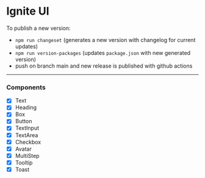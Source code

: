 # Ignite UI

To publish a new version:
  - `npm run changeset` (generates a new version with changelog for current updates)
  - `npm run version-packages` (updates `package.json` with new generated version)
  - push on branch main and new release is published with github actions
---

### Components

- [x] Text
- [x] Heading
- [x] Box
- [x] Button
- [x] TextInput
- [x] TextArea
- [x] Checkbox
- [x] Avatar
- [x] MultiStep
- [x] Tooltip
- [x] Toast
